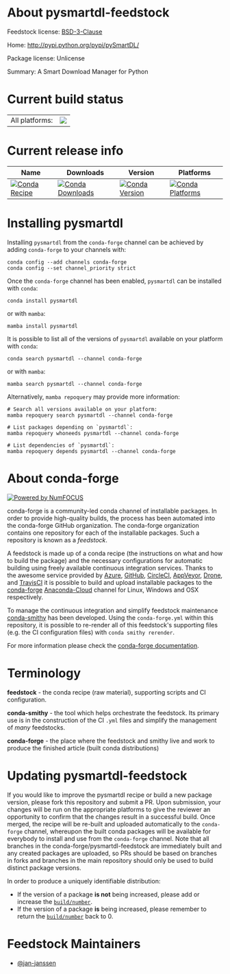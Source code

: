 About pysmartdl-feedstock
=========================

Feedstock license: [BSD-3-Clause](https://github.com/conda-forge/pysmartdl-feedstock/blob/main/LICENSE.txt)

Home: http://pypi.python.org/pypi/pySmartDL/

Package license: Unlicense

Summary: A Smart Download Manager for Python

Current build status
====================


<table><tr><td>All platforms:</td>
    <td>
      <a href="https://dev.azure.com/conda-forge/feedstock-builds/_build/latest?definitionId=19006&branchName=main">
        <img src="https://dev.azure.com/conda-forge/feedstock-builds/_apis/build/status/pysmartdl-feedstock?branchName=main">
      </a>
    </td>
  </tr>
</table>

Current release info
====================

| Name | Downloads | Version | Platforms |
| --- | --- | --- | --- |
| [![Conda Recipe](https://img.shields.io/badge/recipe-pysmartdl-green.svg)](https://anaconda.org/conda-forge/pysmartdl) | [![Conda Downloads](https://img.shields.io/conda/dn/conda-forge/pysmartdl.svg)](https://anaconda.org/conda-forge/pysmartdl) | [![Conda Version](https://img.shields.io/conda/vn/conda-forge/pysmartdl.svg)](https://anaconda.org/conda-forge/pysmartdl) | [![Conda Platforms](https://img.shields.io/conda/pn/conda-forge/pysmartdl.svg)](https://anaconda.org/conda-forge/pysmartdl) |

Installing pysmartdl
====================

Installing `pysmartdl` from the `conda-forge` channel can be achieved by adding `conda-forge` to your channels with:

```
conda config --add channels conda-forge
conda config --set channel_priority strict
```

Once the `conda-forge` channel has been enabled, `pysmartdl` can be installed with `conda`:

```
conda install pysmartdl
```

or with `mamba`:

```
mamba install pysmartdl
```

It is possible to list all of the versions of `pysmartdl` available on your platform with `conda`:

```
conda search pysmartdl --channel conda-forge
```

or with `mamba`:

```
mamba search pysmartdl --channel conda-forge
```

Alternatively, `mamba repoquery` may provide more information:

```
# Search all versions available on your platform:
mamba repoquery search pysmartdl --channel conda-forge

# List packages depending on `pysmartdl`:
mamba repoquery whoneeds pysmartdl --channel conda-forge

# List dependencies of `pysmartdl`:
mamba repoquery depends pysmartdl --channel conda-forge
```


About conda-forge
=================

[![Powered by
NumFOCUS](https://img.shields.io/badge/powered%20by-NumFOCUS-orange.svg?style=flat&colorA=E1523D&colorB=007D8A)](https://numfocus.org)

conda-forge is a community-led conda channel of installable packages.
In order to provide high-quality builds, the process has been automated into the
conda-forge GitHub organization. The conda-forge organization contains one repository
for each of the installable packages. Such a repository is known as a *feedstock*.

A feedstock is made up of a conda recipe (the instructions on what and how to build
the package) and the necessary configurations for automatic building using freely
available continuous integration services. Thanks to the awesome service provided by
[Azure](https://azure.microsoft.com/en-us/services/devops/), [GitHub](https://github.com/),
[CircleCI](https://circleci.com/), [AppVeyor](https://www.appveyor.com/),
[Drone](https://cloud.drone.io/welcome), and [TravisCI](https://travis-ci.com/)
it is possible to build and upload installable packages to the
[conda-forge](https://anaconda.org/conda-forge) [Anaconda-Cloud](https://anaconda.org/)
channel for Linux, Windows and OSX respectively.

To manage the continuous integration and simplify feedstock maintenance
[conda-smithy](https://github.com/conda-forge/conda-smithy) has been developed.
Using the ``conda-forge.yml`` within this repository, it is possible to re-render all of
this feedstock's supporting files (e.g. the CI configuration files) with ``conda smithy rerender``.

For more information please check the [conda-forge documentation](https://conda-forge.org/docs/).

Terminology
===========

**feedstock** - the conda recipe (raw material), supporting scripts and CI configuration.

**conda-smithy** - the tool which helps orchestrate the feedstock.
                   Its primary use is in the construction of the CI ``.yml`` files
                   and simplify the management of *many* feedstocks.

**conda-forge** - the place where the feedstock and smithy live and work to
                  produce the finished article (built conda distributions)


Updating pysmartdl-feedstock
============================

If you would like to improve the pysmartdl recipe or build a new
package version, please fork this repository and submit a PR. Upon submission,
your changes will be run on the appropriate platforms to give the reviewer an
opportunity to confirm that the changes result in a successful build. Once
merged, the recipe will be re-built and uploaded automatically to the
`conda-forge` channel, whereupon the built conda packages will be available for
everybody to install and use from the `conda-forge` channel.
Note that all branches in the conda-forge/pysmartdl-feedstock are
immediately built and any created packages are uploaded, so PRs should be based
on branches in forks and branches in the main repository should only be used to
build distinct package versions.

In order to produce a uniquely identifiable distribution:
 * If the version of a package **is not** being increased, please add or increase
   the [``build/number``](https://docs.conda.io/projects/conda-build/en/latest/resources/define-metadata.html#build-number-and-string).
 * If the version of a package **is** being increased, please remember to return
   the [``build/number``](https://docs.conda.io/projects/conda-build/en/latest/resources/define-metadata.html#build-number-and-string)
   back to 0.

Feedstock Maintainers
=====================

* [@jan-janssen](https://github.com/jan-janssen/)

